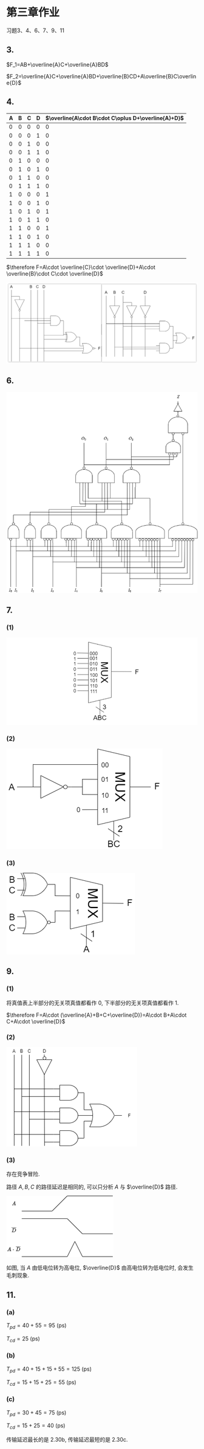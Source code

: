 # 第三章作业

<!-- ![](images/2021-03-29-08-30-17.png)

![](images/2021-03-29-08-30-31.png)

![](images/2021-03-29-08-30-41.png) -->

习题3、4、6、7、9、11

## 3.

$F_1=AB+\overline{A}C+\overline{A}BD$

$F_2=\overline{A}C+\overline{A}BD+\overline{B}CD+A\overline{B}C\overline{D}$


## 4.


| A | B | C | D | $\overline{A\cdot B\cdot C\oplus D+\overline{A}+D}$ |
|---|---|---|---|-----|
| 0 | 0 | 0 | 0 | 0 |
| 0 | 0 | 0 | 1 | 0 |
| 0 | 0 | 1 | 0 | 0 |
| 0 | 0 | 1 | 1 | 0 |
| 0 | 1 | 0 | 0 | 0 |
| 0 | 1 | 0 | 1 | 0 |
| 0 | 1 | 1 | 0 | 0 |
| 0 | 1 | 1 | 1 | 0 |
| 1 | 0 | 0 | 0 | 1 |
| 1 | 0 | 0 | 1 | 0 |
| 1 | 0 | 1 | 0 | 1 |
| 1 | 0 | 1 | 1 | 0 |
| 1 | 1 | 0 | 0 | 1 |
| 1 | 1 | 0 | 1 | 0 |
| 1 | 1 | 1 | 0 | 0 |
| 1 | 1 | 1 | 1 | 0 |

$\therefore F=A\cdot \overline{C}\cdot \overline{D}+A\cdot \overline{B}\cdot C\cdot \overline{D}$

![](images/2021-03-29-12-00-00.png)


## 6.

![](images/2021-03-29-21-44-35.png)

## 7.

### (1)

![](images/2021-03-29-14-18-29.png)

### (2)

![](images/2021-03-29-19-20-34.png)

### (3)

![](images/2021-03-29-22-23-59.png)


## 9.

### (1)

将真值表上半部分的无关项真值都看作 $0$, 下半部分的无关项真值都看作 $1$.

$\therefore F=A\cdot (\overline{A}+B+C+\overline{D})=A\cdot B+A\cdot C+A\cdot \overline{D}$

### (2)

![](images/2021-03-29-20-36-10.png)

### (3)

存在竞争冒险.

路径 $A, B, C$ 的路径延迟是相同的, 可以只分析 $A$ 与 $\overline{D}$ 路径.

![](images/2021-03-30-08-50-47.png)

如图, 当 $A$ 由低电位转为高电位, $\overline{D}$ 由高电位转为低电位时, 会发生毛刺现象.


## 11.

### (a)

$T_{pd}=40+55=95 \ (\text{ps})$

$T_{cd}=25 \ (\text{ps})$

### (b)

$T_{pd}=40+15+15+55=125 \ (\text{ps})$

$T_{cd}=15+15+25=55 \ (\text{ps})$

### (c)

$T_{pd}=30+45=75 \ (\text{ps})$

$T_{cd}=15+25=40 \ (\text{ps})$

传输延迟最长的是 2.30b, 传输延迟最短的是 2.30c.